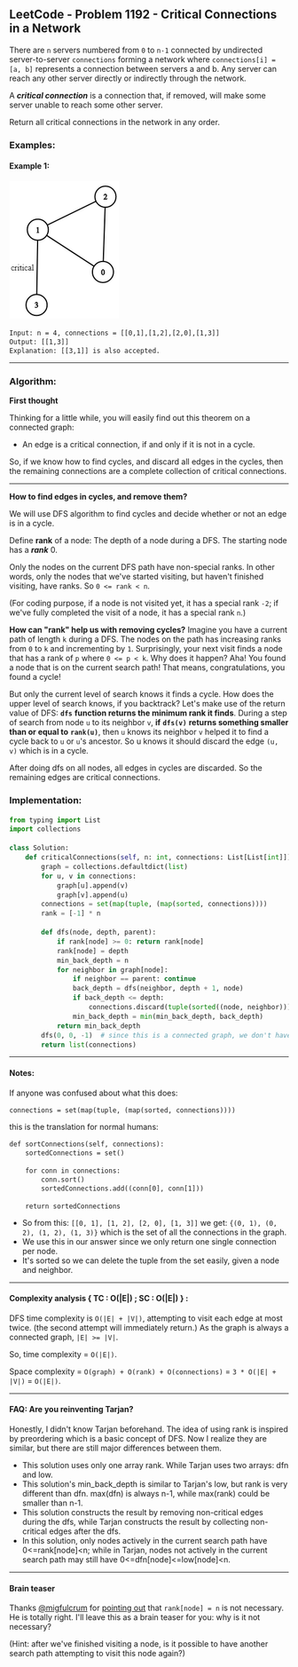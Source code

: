 ## LeetCode - Problem 1192 - Critical Connections in a Network

There are `n` servers numbered from `0` to `n-1` connected by undirected server-to-server `connections` forming a network where `connections[i] = [a, b]` represents a connection between servers a and b. Any server can reach any other server directly or indirectly through the network.

A ___critical connection___ is a connection that, if removed, will make some server unable to reach some other server.

Return all critical connections in the network in any order.

### Examples:

#### Example 1:

![Example - 1](Example_1.png)
```
Input: n = 4, connections = [[0,1],[1,2],[2,0],[1,3]]
Output: [[1,3]]
Explanation: [[3,1]] is also accepted.
```
____

### Algorithm:

**First thought**

Thinking for a little while, you will easily find out this theorem on a connected graph:

- An edge is a critical connection, if and only if it is not in a cycle.

So, if we know how to find cycles, and discard all edges in the cycles, then the remaining connections are a complete collection of critical connections.
____

**How to find edges in cycles, and remove them?**

We will use DFS algorithm to find cycles and decide whether or not an edge is in a cycle.

Define **rank** of a node: The depth of a node during a DFS. The starting node has a ___rank___ 0.

Only the nodes on the current DFS path have non-special ranks. In other words, only the nodes that we've started visiting, but haven't finished visiting, have ranks. So `0 <= rank < n`.

(For coding purpose, if a node is not visited yet, it has a special rank `-2`; if we've fully completed the visit of a node, it has a special rank `n`.)

**How can "rank" help us with removing cycles?** Imagine you have a current path of length `k` during a DFS. The nodes on the path has increasing ranks from `0` to `k` and incrementing by `1`. Surprisingly, your next visit finds a node that has a rank of `p` where `0 <= p < k`. Why does it happen? Aha! You found a node that is on the current search path! That means, congratulations, you found a cycle!

But only the current level of search knows it finds a cycle. How does the upper level of search knows, if you backtrack? Let's make use of the return value of DFS: **`dfs`** **function returns the minimum rank it finds**. During a step of search from node `u` to its neighbor `v`, **if** **`dfs(v)`** **returns something smaller than or equal to** **`rank(u)`**, then `u` knows its neighbor `v` helped it to find a cycle back to `u` or `u`'s ancestor. So u knows it should discard the edge `(u, v)` which is in a cycle.

After doing dfs on all nodes, all edges in cycles are discarded. So the remaining edges are critical connections.

### Implementation:

```python
from typing import List
import collections

class Solution:
    def criticalConnections(self, n: int, connections: List[List[int]]) -> List[List[int]]:
        graph = collections.defaultdict(list)
        for u, v in connections:
            graph[u].append(v)
            graph[v].append(u)      
        connections = set(map(tuple, (map(sorted, connections))))
        rank = [-1] * n

        def dfs(node, depth, parent):
            if rank[node] >= 0: return rank[node]
            rank[node] = depth
            min_back_depth = n
            for neighbor in graph[node]:
                if neighbor == parent: continue
                back_depth = dfs(neighbor, depth + 1, node)
                if back_depth <= depth:
                    connections.discard(tuple(sorted((node, neighbor))))
                min_back_depth = min(min_back_depth, back_depth)
            return min_back_depth
        dfs(0, 0, -1)  # since this is a connected graph, we don't have to loop over all nodes.
        return list(connections)

```
____
#### Notes:

If anyone was confused about what this does:

```
connections = set(map(tuple, (map(sorted, connections))))
```

this is the translation for normal humans:

```
def sortConnections(self, connections):
    sortedConnections = set()
        
    for conn in connections:
        conn.sort()
        sortedConnections.add((conn[0], conn[1]))
        
    return sortedConnections
```

- So from this: `[[0, 1], [1, 2], [2, 0], [1, 3]]` we get: `{(0, 1), (0, 2), (1, 2), (1, 3)}` which is the set of all the connections in the graph. 
- We use this in our answer since we only return one single connection per node.
- It's sorted so we can delete the tuple from the set easily, given a node and neighbor.

____
#### Complexity analysis { TC : O(|E|) ; SC : O(|E|) } :

DFS time complexity is `O(|E| + |V|)`, attempting to visit each edge at most twice. (the second attempt will immediately return.)
As the graph is always a connected graph, `|E| >= |V|`.

So, time complexity = `O(|E|)`.

Space complexity = `O(graph) + O(rank) + O(connections)` = `3 * O(|E| + |V|)` = `O(|E|)`.
____
#### FAQ: Are you reinventing Tarjan?
Honestly, I didn't know Tarjan beforehand. The idea of using rank is inspired by preordering which is a basic concept of DFS. Now I realize they are similar, but there are still major differences between them.

- This solution uses only one array rank. While Tarjan uses two arrays: dfn and low.
- This solution's min_back_depth is similar to Tarjan's low, but rank is very different than dfn. max(dfn) is always n-1, while max(rank) could be smaller than n-1.
- This solution constructs the result by removing non-critical edges during the dfs, while Tarjan constructs the result by collecting non-critical edges after the dfs.
- In this solution, only nodes actively in the current search path have 0<=rank[node]<n; while in Tarjan, nodes not actively in the current search path may still have 0<=dfn[node]<=low[node]<n.
____
#### Brain teaser
Thanks [@migfulcrum](https://leetcode.com/migfulcrum) for [pointing out](https://leetcode.com/discuss/comment/359567) that `rank[node] = n` is not necessary. He is totally right. I'll leave this as a brain teaser for you: why is it not necessary?

(Hint: after we've finished visiting a node, is it possible to have another search path attempting to visit this node again?)